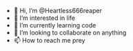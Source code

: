 - 👋 Hi, I’m @Heartless666reaper
- 👀 I’m interested in life
- 🌱 I’m currently learning code
- 💞️ I’m looking to collaborate on anything
- 📫 How to reach me prey

<!---
Heartless666reaper/Heartless666reaper is a ✨ special ✨ repository because its `README.md` (this file) appears on your GitHub profile.
You can click the Preview link to take a look at your changes.
--->
